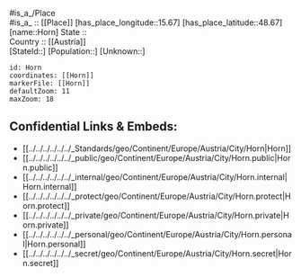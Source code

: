 ﻿---
location: [48.67,15.67] 
mapzoom: [7,12] 
mapmarker: city 
type: City
tags:
- geo/City


SpocWebEntityId: 31026
isDeleted: false
confidential: public

---
#is_a_/Place  
#is_a_ :: [[Place]] 
[has_place_longitude::15.67] 
[has_place_latitude::48.67] 
[name::Horn] 
State ::  
Country :: [[Austria]]  
[StateId::] 
[Population::] 
[Unknown::] 


```leaflet
id: Horn
coordinates: [[Horn]] 
markerFile: [[Horn]] 
defaultZoom: 11 
maxZoom: 18
```


## Confidential Links & Embeds: 
- [[../../../../../../_Standards/geo/Continent/Europe/Austria/City/Horn|Horn]] 
- [[../../../../../../_public/geo/Continent/Europe/Austria/City/Horn.public|Horn.public]] 
- [[../../../../../../_internal/geo/Continent/Europe/Austria/City/Horn.internal|Horn.internal]] 
- [[../../../../../../_protect/geo/Continent/Europe/Austria/City/Horn.protect|Horn.protect]] 
- [[../../../../../../_private/geo/Continent/Europe/Austria/City/Horn.private|Horn.private]] 
- [[../../../../../../_personal/geo/Continent/Europe/Austria/City/Horn.personal|Horn.personal]] 
- [[../../../../../../_secret/geo/Continent/Europe/Austria/City/Horn.secret|Horn.secret]] 
